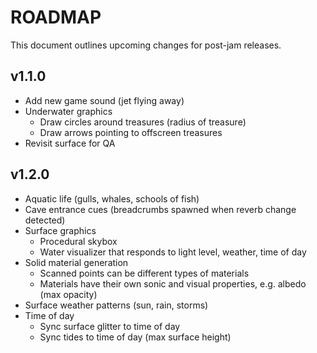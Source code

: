 # ROADMAP
This document outlines upcoming changes for post-jam releases.

## v1.1.0
- Add new game sound (jet flying away)
- Underwater graphics
  - Draw circles around treasures (radius of treasure)
  - Draw arrows pointing to offscreen treasures
- Revisit surface for QA

## v1.2.0
- Aquatic life (gulls, whales, schools of fish)
- Cave entrance cues (breadcrumbs spawned when reverb change detected)
- Surface graphics
  - Procedural skybox
  - Water visualizer that responds to light level, weather, time of day
- Solid material generation
  - Scanned points can be different types of materials
  - Materials have their own sonic and visual properties, e.g. albedo (max opacity)
- Surface weather patterns (sun, rain, storms)
- Time of day
  - Sync surface glitter to time of day
  - Sync tides to time of day (max surface height)
